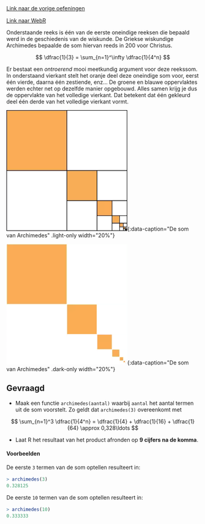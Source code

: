 <div class="text-end">
    <a class="btn btn-filled with-icon" href="https://dodona.be/nl/courses/2690" target="_blank"><i class="mdi mdi-backburger mdi-24" title="link"></i>Link naar de vorige oefeningen</a>
</div>

<div class="text-end" style="margin-top:15px">
    <a class="btn btn-filled with-icon" href="https://webr.r-wasm.org/latest/" target="_blank"><i class="mdi mdi-cloud-tags mdi-24" title="link"></i>Link naar WebR</a>
</div>

Onderstaande reeks is één van de eerste oneindige reeksen die bepaald werd in de geschiedenis van de wiskunde. De Griekse wiskundige Archimedes bepaalde de som hiervan reeds in 200 voor Christus.

$$
\dfrac{1}{3} = \sum_{n=1}^\infty \dfrac{1}{4^n}
$$

Er bestaat een *ontroerend* mooi meetkundig argument voor deze reekssom. In onderstaand vierkant stelt het oranje deel deze oneindige som voor, eerst één vierde, daarna één zestiende, enz... De groene en blauwe oppervlaktes werden echter net op dezelfde manier opgebouwd. Alles samen krijg je dus de oppervlakte van het volledige vierkant. Dat betekent dat één gekleurd deel één derde van het volledige vierkant vormt.

![De som van Archimedes](media/image.png "De som van Archimedes"){:data-caption="De som van Archimedes" .light-only width="20%"}

![De som van Archimedes](media/image_dark.png "De som van Archimedes"){:data-caption="De som van Archimedes" .dark-only width="20%"}

## Gevraagd

- Maak een functie `archimedes(aantal)` waarbij `aantal` het aantal termen uit de som voorstelt. Zo geldt dat `archimedes(3)` overeenkomt met 

$$
\sum_{n=1}^3 \dfrac{1}{4^n} = \dfrac{1}{4} + \dfrac{1}{16} + \dfrac{1}{64} \approx 0,328\ldots
$$

- Laat R het resultaat van het product afronden op **9 cijfers na de komma**.

#### Voorbeelden

De eerste `3` termen van de som optellen resulteert in:

 ```R
 > archimedes(3)
0.328125
 ```

 De eerste `10` termen van de som optellen resulteert in:

 ```R
 > archimedes(10)
 0.333333
 ```
